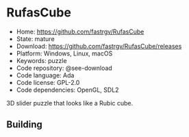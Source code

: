 # RufasCube

- Home: https://github.com/fastrgv/RufasCube
- State: mature
- Download: https://github.com/fastrgv/RufasCube/releases
- Platform: Windows, Linux, macOS
- Keywords: puzzle
- Code repository: @see-download
- Code language: Ada
- Code license: GPL-2.0
- Code dependencies: OpenGL, SDL2

3D slider puzzle that looks like a Rubic cube.

## Building
